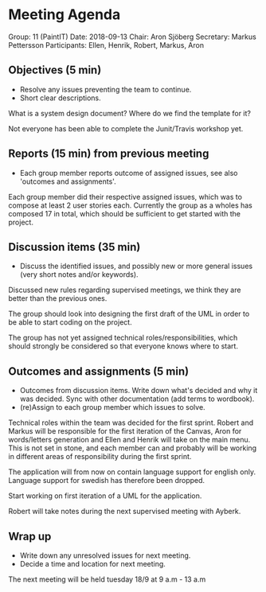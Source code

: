 # Meeting Agenda

Group: 11 (PaintIT)
Date: 2018-09-13
Chair:  Aron Sjöberg
Secretary: Markus Pettersson
Participants: Ellen, Henrik, Robert, Markus, Aron


## Objectives (5 min) 

- Resolve any issues preventing the team to continue.
- Short clear descriptions.

What is a system design document? Where do we find the template for it?

Not everyone has been able to complete the Junit/Travis workshop yet.


## Reports (15 min) from previous meeting

- Each group member reports outcome of assigned issues, see also 'outcomes and
  assignments'.

Each group member did their respective assigned issues, which was to compose at least 2 user stories each. Currently the group as a wholes has composed 17 in total, which should be sufficient to get started with the project.

## Discussion items (35 min)

- Discuss the identified issues, and possibly new or more general issues (very
  short notes and/or keywords).

Discussed new rules regarding supervised meetings, we think they are better than the previous ones.

The group should look into designing the first draft of the UML in order to be able to start coding on the project. 

The group has not yet assigned technical roles/responsibilities, which should strongly be considered so that everyone knows where to start.


## Outcomes and assignments (5 min)

- Outcomes from discussion items. Write down what's decided and why it was 
  decided. Sync with other documentation (add terms to wordbook).
- (re)Assign to each group member which issues to solve.

Technical roles within the team was decided for the first sprint. Robert and Markus will be responsible for the first iteration of the Canvas, Aron for words/letters generation and Ellen and Henrik will take on the main menu. This is not set in stone, and each member can and probably will be working in different areas of responsibility during the first sprint.

The application will from now on contain language support for english only. Language support for swedish has therefore been dropped.

Start working on first iteration of a UML for the application.

Robert will take notes during the next supervised meeting with Ayberk.

## Wrap up

- Write down any unresolved issues for next meeting. 
- Decide a time and location for next meeting.

The next meeting will be held tuesday 18/9 at 9 a.m - 13 a.m


